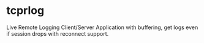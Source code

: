 # tcprlog
Live Remote Logging  Client/Server Application with buffering, get logs  even if session drops with reconnect support.
